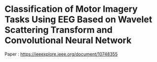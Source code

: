 # Classification of Motor Imagery Tasks Using EEG Based on Wavelet Scattering Transform and Convolutional Neural Network

Paper : https://ieeexplore.ieee.org/document/10748355

